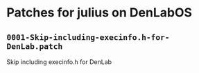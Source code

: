 # Patches for julius on DenLabOS

## `0001-Skip-including-execinfo.h-for-DenLab.patch`

Skip including execinfo.h for DenLab


